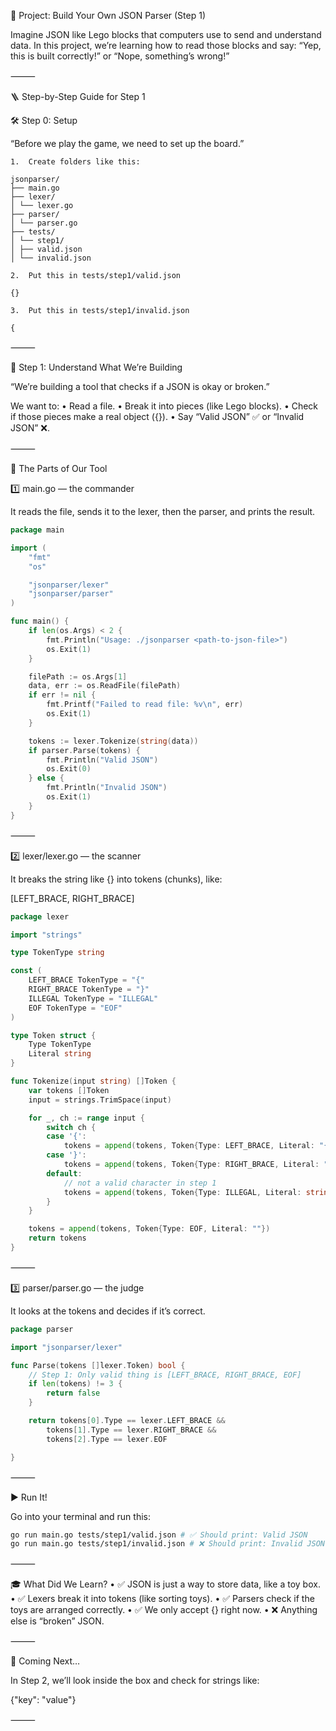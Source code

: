 🧩 Project: Build Your Own JSON Parser (Step 1)

Imagine JSON like Lego blocks that computers use to send and understand data. In this project, we’re learning how to read those blocks and say: “Yep, this is built correctly!” or “Nope, something’s wrong!”

⸻

🪜 Step-by-Step Guide for Step 1

🛠 Step 0: Setup

“Before we play the game, we need to set up the board.”

    1.	Create folders like this:

```readme
jsonparser/
├── main.go
├── lexer/
│ └── lexer.go
├── parser/
│ └── parser.go
├── tests/
│ └── step1/
│ ├── valid.json
│ └── invalid.json
```

    2.	Put this in tests/step1/valid.json

`{}`

    3.	Put this in tests/step1/invalid.json

`{`

⸻

🧠 Step 1: Understand What We’re Building

“We’re building a tool that checks if a JSON is okay or broken.”

We want to:
• Read a file.
• Break it into pieces (like Lego blocks).
• Check if those pieces make a real object ({}).
• Say “Valid JSON” ✅ or “Invalid JSON” ❌.

⸻

🧪 The Parts of Our Tool

1️⃣ main.go — the commander

It reads the file, sends it to the lexer, then the parser, and prints the result.

```go
package main

import (
    "fmt"
    "os"

    "jsonparser/lexer"
    "jsonparser/parser"
)

func main() {
    if len(os.Args) < 2 {
        fmt.Println("Usage: ./jsonparser <path-to-json-file>")
        os.Exit(1)
    }

    filePath := os.Args[1]
    data, err := os.ReadFile(filePath)
    if err != nil {
    	fmt.Printf("Failed to read file: %v\n", err)
    	os.Exit(1)
    }

    tokens := lexer.Tokenize(string(data))
    if parser.Parse(tokens) {
    	fmt.Println("Valid JSON")
    	os.Exit(0)
    } else {
    	fmt.Println("Invalid JSON")
    	os.Exit(1)
    }
}
```

⸻

2️⃣ lexer/lexer.go — the scanner

It breaks the string like {} into tokens (chunks), like:

[LEFT_BRACE, RIGHT_BRACE]

```go
package lexer

import "strings"

type TokenType string

const (
    LEFT_BRACE TokenType = "{"
    RIGHT_BRACE TokenType = "}"
    ILLEGAL TokenType = "ILLEGAL"
    EOF TokenType = "EOF"
)

type Token struct {
    Type TokenType
    Literal string
}

func Tokenize(input string) []Token {
    var tokens []Token
    input = strings.TrimSpace(input)

    for _, ch := range input {
    	switch ch {
    	case '{':
    		tokens = append(tokens, Token{Type: LEFT_BRACE, Literal: "{"})
    	case '}':
    		tokens = append(tokens, Token{Type: RIGHT_BRACE, Literal: "}"})
    	default:
    		// not a valid character in step 1
    		tokens = append(tokens, Token{Type: ILLEGAL, Literal: string(ch)})
    	}
    }

    tokens = append(tokens, Token{Type: EOF, Literal: ""})
    return tokens
}
```

⸻

3️⃣ parser/parser.go — the judge

It looks at the tokens and decides if it’s correct.

```go
package parser

import "jsonparser/lexer"

func Parse(tokens []lexer.Token) bool {
    // Step 1: Only valid thing is [LEFT_BRACE, RIGHT_BRACE, EOF]
    if len(tokens) != 3 {
        return false
    }

    return tokens[0].Type == lexer.LEFT_BRACE &&
    	tokens[1].Type == lexer.RIGHT_BRACE &&
    	tokens[2].Type == lexer.EOF

}
```

⸻

▶️ Run It!

Go into your terminal and run this:

```bash
go run main.go tests/step1/valid.json # ✅ Should print: Valid JSON
go run main.go tests/step1/invalid.json # ❌ Should print: Invalid JSON
```

⸻

🎓 What Did We Learn?
• ✅ JSON is just a way to store data, like a toy box.
• ✅ Lexers break it into tokens (like sorting toys).
• ✅ Parsers check if the toys are arranged correctly.
• ✅ We only accept {} right now.
• ❌ Anything else is “broken” JSON.

⸻

🧠 Coming Next…

In Step 2, we’ll look inside the box and check for strings like:

{"key": "value"}

⸻
